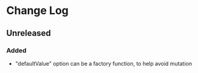 # Change Log


## Unreleased


### Added

-   "defaultValue" option can be a factory function, to help avoid mutation
